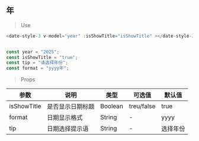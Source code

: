 ## 年

>Use
```javascript
<date-style-3 v-model="year" :isShowTitle="isShowTitle" ></date-style-3>


const year = "2025";
const isShowTitle = "true";
const tip = "请选择年份";
const format = "yyyy年";
```

> Props

参数|说明|类型|可选值|默认值
-|-|-|-|-
isShowTitle|是否显示日期标题|Boolean|treu/false|true
format|日期显示格式|String|-|yyyy
tip|日期选择提示语|String|-|选择年份
